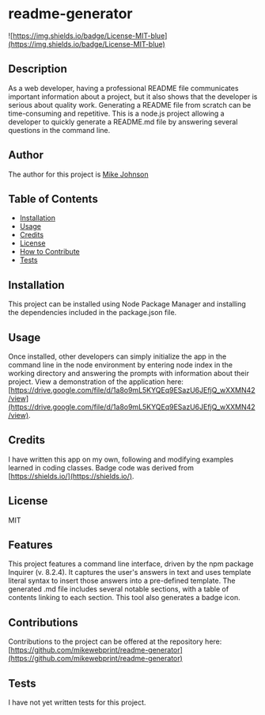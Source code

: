 # readme-generator

  ![https://img.shields.io/badge/License-MIT-blue](https://img.shields.io/badge/License-MIT-blue)

  ## Description
  
  As a web developer, having a professional README file communicates important information about a project, but it also shows that the developer is serious about quality work.  Generating a README file from scratch can be time-consuming and repetitive.  This is a node.js project allowing a developer to quickly generate a README.md file by answering several questions in the command line.
  
  ## Author
  
  The author for this project is [Mike Johnson](https://github.com/mikewebprint)
  
  ## Table of Contents
  
  - [Installation](#installation)
  - [Usage](#usage)
  - [Credits](#credits)
  - [License](#license)
  - [How to Contribute](#contributions)
  - [Tests](#tests)
  
  ## Installation
  
  This project can be installed using Node Package Manager and installing the dependencies included in the package.json file. 
  
  ## Usage
  
  Once installed, other developers can simply initialize the app in the command line in the node environment by entering node index in the working directory and answering the prompts with information about their project. View a demonstration of the application here: [https://drive.google.com/file/d/1a8o9mL5KYQEq9ESazU6JEfjQ_wXXMN42/view](https://drive.google.com/file/d/1a8o9mL5KYQEq9ESazU6JEfjQ_wXXMN42/view).
  
  ## Credits
  
  I have written this app on my own, following and modifying examples learned in coding classes. Badge code was derived from [https://shields.io/](https://shields.io/).
  
  ## License
  
  MIT
  
  ## Features
  
  This project features a command line interface, driven by the npm package Inquirer (v. 8.2.4).  It captures the user's answers in text and uses template literal syntax to insert those answers into a pre-defined template. The generated .md file includes several notable sections, with a table of contents linking to each section. This tool also generates a badge icon.
  
  ## Contributions
  
  Contributions to the project can be offered at the repository here: [https://github.com/mikewebprint/readme-generator](https://github.com/mikewebprint/readme-generator)
  
  ## Tests
  
  I have not yet written tests for this project. 

